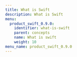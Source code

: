 ```yaml
---
title: What is Swift
description: What is Swift
menu:
  product_swift_0.9.0:
    identifier: what-is-swift
    parent: concepts
    name: What is swift
    weight: 10
menu_name: product_swift_0.9.0
---
```


